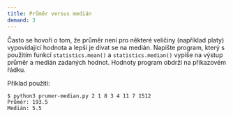 ```yaml
---
title: Průměr versus medián
demand: 3
---
```


Často se hovoří o tom, že průměr není pro některé veličiny (například platy) vypovídající hodnota a lepší je dívat se na medián. Napište program, který s použitím funkcí `statistics.mean()` a `statistics.median()` vypíše na výstup průměr a medián zadaných hodnot. Hodnoty program obdrží na příkazovém řádku.

Příklad použití:

```shell
$ python3 prumer-median.py 2 1 8 3 4 11 7 1512
Průměr: 193.5
Medián: 5.5
```
